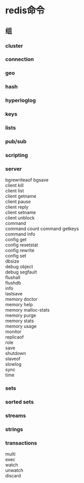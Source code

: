 # redis命令

## 组
### cluster
### connection
### geo
### hash
### hyperloglog
### keys
### lists
### pub/sub
### scripting
### server
bgrewriteaof
bgsave  
client kill  
client list  
client getname  
client pause  
client reply  
client setname  
client unblock  
command  
command count
command getkeys  
command info  
config get  
config resetstat  
config rewrite  
config set  
dbsize  
debug object  
debug segfault  
flushall  
flushdb  
info  
lastsave  
memory doctor  
memory help  
memory malloc-stats  
memory purge  
memory stats  
memory usage  
monitor  
replicaof  
role  
save  
shutdown  
slaveof  
slowlog  
sync  
time  

### sets
### sorted sets
### streams
### strings
### transactions
multi  
exec  
watch  
unwatch  
discard  